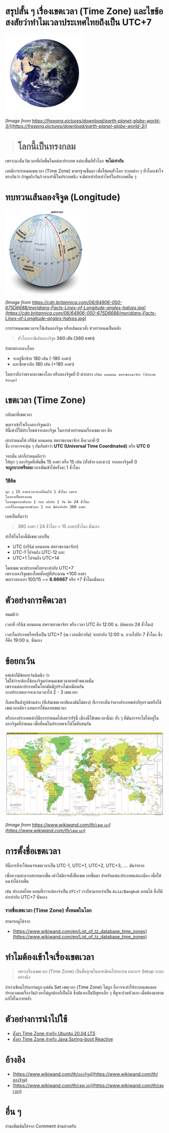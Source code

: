# สรุปสั้น ๆ เรื่องเขตเวลา (Time Zone) และไขข้อสงสัยว่าทำไมเวลาประเทศไทยถึงเป็น UTC+7 

<img src="./earth.png" width="250">

*[Image from https://freepng.pictures/download/earth-planet-globe-world-3/](https://freepng.pictures/download/earth-planet-globe-world-3/)*

<blockquote class="ui-blockquote-heading">
    <h1>โลกนี้เป็นทรงกลม</h1>
</blockquote>

เพราะฉะนั้นวันเวลาที่เกิดขึ้นในแต่ละประเทศ แต่ละพื้นที่ทั่วโลก  **จะไม่เท่ากัน**
  
เลยมีการกำหนดเขตเวลา (Time Zone) มาตรฐานขึ้นมา 
เพื่อให้คนทั่วโลก ระบบต่าง ๆ ทั่วโลกเข้าใจตรงกันว่า 
ถ้าพูดถึงวัน/เวลาเท่านี้ในประเทศนึง จะมีค่าเท่ากับเท่าไหร่ในประเทศอื่น ๆ  

# ทบทวนเส้นลองจิจูด (Longitude)

<img src="./lines-of-longitude.png" width="260">

*[Image from https://cdn.britannica.com/06/64906-050-675D6688/meridians-Facts-Lines-of-Longitude-angles-halves.jpg](https://cdn.britannica.com/06/64906-050-675D6688/meridians-Facts-Lines-of-Longitude-angles-halves.jpg)*

การกำหนดเขตเวลาจะใช้เส้นลองจิจูด หรือเส้นแนวตั้ง ช่วยกำหนดเป็นหลัก  

> ทั่วโลกเรามีเส้นลองจิจูด **360 เส้น (360 องศา)**
  
ถ้าผ่าตรงกลางโลก 
- จะอยู่ซีกซ้าย 180 เส้น (-180 องศา)   
- และซีกขวาอีก 180 เส้น (+180 องศา)
  
โดยเราถือว่าตรงกลางของโลก หรือลองจิจูดที่ 0 
ผ่ากลาง `กรีนิช ลอนดอน สหราชอาณาจักร (ประเทศอังกฤษ)`

# เขตเวลา (Time Zone)

กลับมาที่เขตเวลา 
  
พอเราเข้าใจเรื่องลองจิจูดแล้ว   
ทีนี้เค้าก็ใช้ประโยชน์จากลองจิจูด ในการช่วยกำหนดเรื่องเขตเวลา คือ
  
เค้ากำหนดให้ กรีนิช ลอนดอน สหราชอาณาจักร คือเวลาที่ 0  
ซึ่ง เราอาจจะคุ้น ๆ กันกับคำว่า **UTC (Universal Time Coordinated)** หรือ **UTC 0** 
  
จากนั้น เค้าก็กำหนดอีกว่า  
ให้ทุก ๆ ลองจิจูดที่เพิ่มขึ้น 15 องศา หรือ 15 เส้น (ทั้งซ้าย และขวา) จากลองจิจูดที่ 0   
**จะถูกบวกหรือลบ**เวลาเพิ่มเข้าไปครั้งละ 1 ชั่วโมง

### วิธีคิด 

```plaintext
ทุก ๆ 15 องศาเวลาจะเปลี่ยนไป 1 ชั่วโมง เพราะ
โลกเราเป็นทรงกลม
โลกหมุนรอบตัวเอง 1 รอบ เท่ากับ 1 วัน คือ 24 ชั่วโมง
การที่โลกหมุนรอบตัวเอง 1 รอบ มีค่าเท่ากับ 360 องศา 
```
เลยเป็นที่มาว่า

> 360 องศา / 24 ชั่วโมง = 15 องศา/ชั่วโมง นั่นเอง

ทำให้ในโลกนี้มีเขตเวลาเป็น 

- UTC (กรีนิช ลอนดอน สหราชอาณาจักร)
- UTC-1 ไปจนถึง UTC-12 และ
- UTC+1 ไปจนถึง UTC+14
  
โดยเขตเวลาประเทศไทยจะเท่ากับ  UTC+7  
เพราะลองจิจูดของไทยตั้งอยู่ที่ประมาณ +100 องศา  
พอเราลองเอา 100/15 ~= **6.66667** หรือ +7 ชั่วโมงนั่นเอง

# ตัวอย่างการคิดเวลา

สมมติว่า 
  
เวลาที่ กรีนิช ลอนดอน สหราชอาณาจักร หรือ เวลา UTC คือ 12:00 น. (คิดแบบ 24 ชั่วโมง)
  
เวลาในประเทศไทยซึ่งเป็น UTC+7 (ณ เวลาเดียวกัน) จะเท่ากับ 12:00 น. บวกไปอีก 7 ชั่วโมง ซึ่งก็คือ 19:00 น. นั่นเอง  
  
# ข้อยกเว้น

แต่เค้าก็มีข้อยกเว้นนิดนึง ว่า  
ไม่ใช่ว่าจะต้องใช้ลองจิจูดกำหนดเขตเวลาตายตัวขนาดนั้น  
เพราะแต่ละประเทศในโลกมันมีรูปร่างไม่เหมือนกัน   
บางประเทศอาจจะควบเวลาไป 2 - 3 เขตเวลา   
  
ก็เลยเป็นดังรูปด้านล่าง (ที่เส้นเขตเวลาสีแดงมันไม่ตรง)   ที่เราจะเห็นว่าบางประเทศเค้าก็ยุบรวมหรือใช้เขตเวลาเดียว   แทนการใช้หลายเขตเวลา
  
หรือบางประเทศเค้าก็มีการกำหนดไปเลยว่ารัฐนี้ เมืองนี้ใช้เขตเวลานี้น่ะ ทั้ง ๆ ที่มันอาจจะไม่ได้อยู่ในลองจิจูดที่กำหนด เพื่อที่คนในประเทศจะได้ไม่สับสนกัน

![](./standard-time-zones.png)

*[Image from https://www.wikiwand.com/th/เขตเวลา](https://www.wikiwand.com/th/เขตเวลา)*

# การตั้งชื่อเขตเวลา 

ทีนี้การที่จะให้คนจำเขตเวลาเป็น UTC-1, UTC+1, UTC+2, UTC+3, .... มันจำยาก 
  
เพื่อความสะดวกสบายมากขึ้น เค้าได้มีการตั้งชื่อเขตเวลาขึ้นมา สำหรับแต่ละประเทศแต่ละเมือง เพื่อให้คนจำได้ง่ายขึ้น 
  
เช่น ประเทศไทย แทนที่เราจะต้องจำเป็น `UTC+7` เราก็สามารถจำเป็น  `Asia/Bangkok` แทนได้ ซึ่งก็มีค่าเท่ากับ UTC+7 นั่นเอง 
  
### รายชื่อเขตเวลา (Time Zone) ทั้งหมดในโลก 

สามารถดูได้จาก 

- [https://www.wikiwand.com/en/List_of_tz_database_time_zones](https://www.wikiwand.com/en/List_of_tz_database_time_zones)


# ทำไมต้องเข้าใจเรื่องเขตเวลา

> เพราะเรื่องเขตเวลา (Time Zone) เป็นพื้นฐานในการเขียนโปรแกรม และการ Setup ระบบอย่างนึง 

ถ้าเราเขียนโปรแกรมถูก แต่ดัน Set เขตเวลา (Time Zone) ไม่ถูก ก็อาจจะทำให้ระบบแสดงผล ประมวลผลเรื่องวัน/เวลาไม่ถูกต้องก็เป็นได้ ซึ่งมันจะเป็นปัญหาเล็ก ๆ ที่ดูจะปวดหัวมาก เมื่อต้องมาตามแก้ไขในภายหลัง 

# ตัวอย่างการนำไปใช้ 

- [ตั้งค่า Time Zone สำหรับ Ubuntu 20.04 LTS](/blog/set-timezone-for-ubuntu20.04/)
- [ตั้งค่า Time Zone สำหรับ Java Spring-boot Reactive](https://github.com/jittagornp/spring-boot-reactive-example/tree/master/spring-boot-reactive-default-timezone)

# อ้างอิง

- [https://www.wikiwand.com/th/ลองจิจูด](https://www.wikiwand.com/th/ลองจิจูด)
- [https://www.wikiwand.com/th/เขตเวลา](https://www.wikiwand.com/th/เขตเวลา)

# อื่น ๆ 

อ่านเพิ่มเติมได้จาก Comment ด้านล่างครับ
